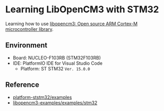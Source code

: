 # Learning LibOpenCM3 with STM32

Learning how to use [libopencm3: Open source ARM Cortex-M microcontroller library](https://github.com/libopencm3/libopencm3).

## Environment
- Board: NUCLEO-F103RB (STM32F103RB)
- IDE: PlatformIO IDE for Visual Studio Code
  - Platform: ST STM32 `Ver. 15.0.0`

## Reference

- [platform-ststm32/examples](https://github.com/platformio/platform-ststm32/tree/develop/examples)
- [libopencm3-examples/examples/stm32](https://github.com/libopencm3/libopencm3-examples/tree/master/examples/stm32)